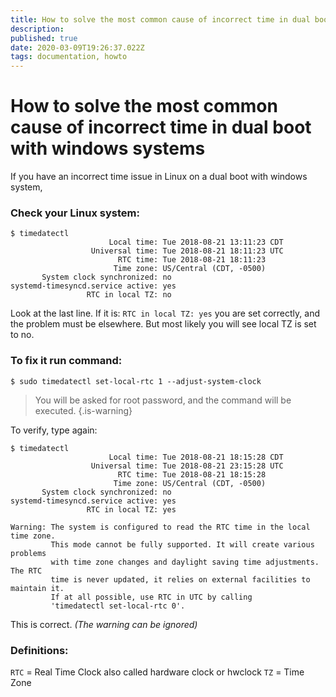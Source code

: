 ```yaml
---
title: How to solve the most common cause of incorrect time in dual boot with windows systems
description: 
published: true
date: 2020-03-09T19:26:37.022Z
tags: documentation, howto
---
```


# How to solve the most common cause of incorrect time in dual boot with windows systems

If you have an incorrect time issue in Linux on a dual boot with windows system,

### Check your Linux system:
```
$ timedatectl
                      Local time: Tue 2018-08-21 13:11:23 CDT
                  Universal time: Tue 2018-08-21 18:11:23 UTC
                        RTC time: Tue 2018-08-21 18:11:23
                       Time zone: US/Central (CDT, -0500)
       System clock synchronized: no
systemd-timesyncd.service active: yes
                 RTC in local TZ: no
```

Look at the last line. If it is: `RTC in local TZ: yes` you are set correctly, and the problem must be elsewhere.
But most likely you will see local TZ is set to no.

### To fix it run command:

```
$ sudo timedatectl set-local-rtc 1 --adjust-system-clock
```

> You will be asked for root password, and the command will be executed.
{.is-warning}


To verify, type again:
```
$ timedatectl
                      Local time: Tue 2018-08-21 18:15:28 CDT
                  Universal time: Tue 2018-08-21 23:15:28 UTC
                        RTC time: Tue 2018-08-21 18:15:28
                       Time zone: US/Central (CDT, -0500)
       System clock synchronized: no
systemd-timesyncd.service active: yes
                 RTC in local TZ: yes

Warning: The system is configured to read the RTC time in the local time zone.
         This mode cannot be fully supported. It will create various problems
         with time zone changes and daylight saving time adjustments. The RTC
         time is never updated, it relies on external facilities to maintain it.
         If at all possible, use RTC in UTC by calling
         'timedatectl set-local-rtc 0'.
```

This is correct.
*(The warning can be ignored)*
<br>

### Definitions:

`RTC` = Real Time Clock also called hardware clock or hwclock
`TZ` = Time Zone